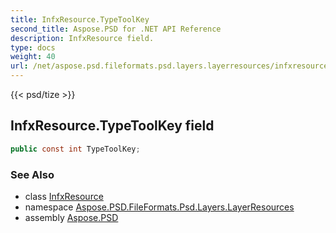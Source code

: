 ```yaml
---
title: InfxResource.TypeToolKey
second_title: Aspose.PSD for .NET API Reference
description: InfxResource field. 
type: docs
weight: 40
url: /net/aspose.psd.fileformats.psd.layers.layerresources/infxresource/typetoolkey/
---
```

{{< psd/tize >}}
## InfxResource.TypeToolKey field

```csharp
public const int TypeToolKey;
```

### See Also

* class [InfxResource](../)
* namespace [Aspose.PSD.FileFormats.Psd.Layers.LayerResources](../../infxresource/)
* assembly [Aspose.PSD](../../../)


